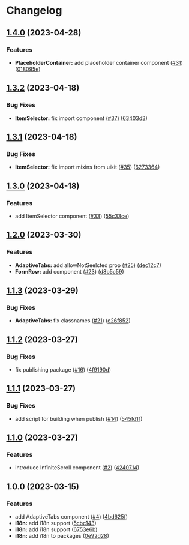# Changelog

## [1.4.0](https://github.com/gravity-ui/components/compare/v1.3.2...v1.4.0) (2023-04-28)


### Features

* **PlaceholderContainer:** add placeholder container component ([#31](https://github.com/gravity-ui/components/issues/31)) ([018095e](https://github.com/gravity-ui/components/commit/018095efa82fa481e1215521d4405b908da0375b))

## [1.3.2](https://github.com/gravity-ui/components/compare/v1.3.1...v1.3.2) (2023-04-18)


### Bug Fixes

* **ItemSelector:** fix import component ([#37](https://github.com/gravity-ui/components/issues/37)) ([63403d3](https://github.com/gravity-ui/components/commit/63403d3b03b6d33378d4e49802a8199b7383eaee))

## [1.3.1](https://github.com/gravity-ui/components/compare/v1.3.0...v1.3.1) (2023-04-18)


### Bug Fixes

* **ItemSelector:** fix import mixins from uikit ([#35](https://github.com/gravity-ui/components/issues/35)) ([6273364](https://github.com/gravity-ui/components/commit/6273364abb75c154b86a4254ab04e5d39f10a229))

## [1.3.0](https://github.com/gravity-ui/components/compare/v1.2.0...v1.3.0) (2023-04-18)


### Features

* add ItemSelector component ([#33](https://github.com/gravity-ui/components/issues/33)) ([55c33ce](https://github.com/gravity-ui/components/commit/55c33ceed98d277483eddf66bc04b40913bfafdf))

## [1.2.0](https://github.com/gravity-ui/components/compare/v1.1.3...v1.2.0) (2023-03-30)


### Features

* **AdaptiveTabs:** add allowNotSeelcted prop ([#25](https://github.com/gravity-ui/components/issues/25)) ([dec12c7](https://github.com/gravity-ui/components/commit/dec12c75beff8333eb0da457340ea08aca345fda))
* **FormRow:** add component ([#23](https://github.com/gravity-ui/components/issues/23)) ([d8b5c59](https://github.com/gravity-ui/components/commit/d8b5c5990995d957c0fda52821861fb040eaa138))

## [1.1.3](https://github.com/gravity-ui/components/compare/v1.1.2...v1.1.3) (2023-03-29)


### Bug Fixes

* **AdaptiveTabs:** fix classnames ([#21](https://github.com/gravity-ui/components/issues/21)) ([e26f852](https://github.com/gravity-ui/components/commit/e26f85257961ad748d0757906325b17eb0570ea0))

## [1.1.2](https://github.com/gravity-ui/components/compare/v1.1.1...v1.1.2) (2023-03-27)


### Bug Fixes

* fix publishing package ([#16](https://github.com/gravity-ui/components/issues/16)) ([4f9190d](https://github.com/gravity-ui/components/commit/4f9190d74d07dbe2e83b418fa4aa9ebc9a6a8777))

## [1.1.1](https://github.com/gravity-ui/components/compare/v1.1.0...v1.1.1) (2023-03-27)


### Bug Fixes

* add script for building when publish ([#14](https://github.com/gravity-ui/components/issues/14)) ([545fd11](https://github.com/gravity-ui/components/commit/545fd11771fc63940d078441b048f70e31baccfa))

## [1.1.0](https://github.com/gravity-ui/components/compare/v1.0.0...v1.1.0) (2023-03-27)


### Features

* introduce InfiniteScroll component ([#2](https://github.com/gravity-ui/components/issues/2)) ([4240714](https://github.com/gravity-ui/components/commit/4240714ff78cf74fc76a213f7d00d51194767053))


## 1.0.0 (2023-03-15)


### Features

* add AdaptiveTabs component ([#4](https://github.com/gravity-ui/components/issues/4)) ([4bd625f](https://github.com/gravity-ui/components/commit/4bd625f374cc293175c5dc802c9e635629857d07))
* **i18n:** add i18n support ([5cbc143](https://github.com/gravity-ui/components/commit/5cbc14344d055b199106fe0e52b57ec26e98be47))
* **i18n:** add i18n support ([6753e6b](https://github.com/gravity-ui/components/commit/6753e6bcafc5b8f4f2c74c36a74037bce2e34dd4))
* **i18n:** add i18n to packages ([0e92d28](https://github.com/gravity-ui/components/commit/0e92d286ada9784f5de12c7ca6667fad99a1b636))
